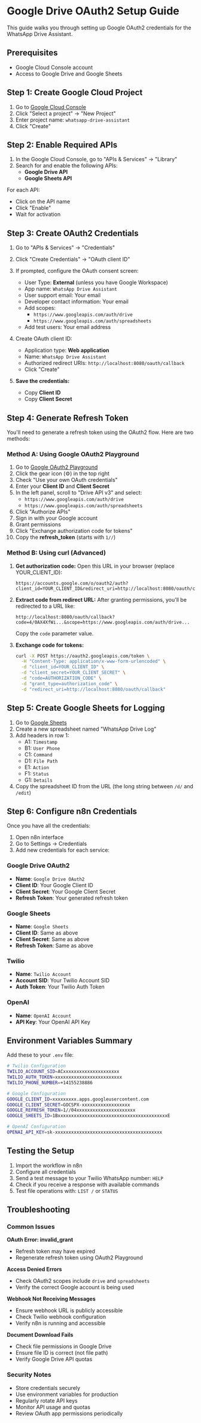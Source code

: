 # Google Drive OAuth2 Setup Guide

This guide walks you through setting up Google OAuth2 credentials for the WhatsApp Drive Assistant.

## Prerequisites

- Google Cloud Console account
- Access to Google Drive and Google Sheets

## Step 1: Create Google Cloud Project

1. Go to [Google Cloud Console](https://console.cloud.google.com/)
2. Click "Select a project" → "New Project"
3. Enter project name: `whatsapp-drive-assistant`
4. Click "Create"

## Step 2: Enable Required APIs

1. In the Google Cloud Console, go to "APIs & Services" → "Library"
2. Search for and enable the following APIs:
   - **Google Drive API**
   - **Google Sheets API**

For each API:
- Click on the API name
- Click "Enable"
- Wait for activation

## Step 3: Create OAuth2 Credentials

1. Go to "APIs & Services" → "Credentials"
2. Click "Create Credentials" → "OAuth client ID"
3. If prompted, configure the OAuth consent screen:
   - User Type: **External** (unless you have Google Workspace)
   - App name: `WhatsApp Drive Assistant`
   - User support email: Your email
   - Developer contact information: Your email
   - Add scopes:
     - `https://www.googleapis.com/auth/drive`
     - `https://www.googleapis.com/auth/spreadsheets`
   - Add test users: Your email address

4. Create OAuth client ID:
   - Application type: **Web application**
   - Name: `WhatsApp Drive Assistant`
   - Authorized redirect URIs: `http://localhost:8080/oauth/callback`
   - Click "Create"

5. **Save the credentials:**
   - Copy **Client ID**
   - Copy **Client Secret**

## Step 4: Generate Refresh Token

You'll need to generate a refresh token using the OAuth2 flow. Here are two methods:

### Method A: Using Google OAuth2 Playground

1. Go to [Google OAuth2 Playground](https://developers.google.com/oauthplayground/)
2. Click the gear icon (⚙️) in the top right
3. Check "Use your own OAuth credentials"
4. Enter your **Client ID** and **Client Secret**
5. In the left panel, scroll to "Drive API v3" and select:
   - `https://www.googleapis.com/auth/drive`
   - `https://www.googleapis.com/auth/spreadsheets`
6. Click "Authorize APIs"
7. Sign in with your Google account
8. Grant permissions
9. Click "Exchange authorization code for tokens"
10. Copy the **refresh_token** (starts with `1//`)

### Method B: Using curl (Advanced)

1. **Get authorization code:**
   Open this URL in your browser (replace YOUR_CLIENT_ID):
   ```
   https://accounts.google.com/o/oauth2/auth?client_id=YOUR_CLIENT_ID&redirect_uri=http://localhost:8080/oauth/callback&scope=https://www.googleapis.com/auth/drive%20https://www.googleapis.com/auth/spreadsheets&response_type=code&access_type=offline&prompt=consent
   ```

2. **Extract code from redirect URL:**
   After granting permissions, you'll be redirected to a URL like:
   ```
   http://localhost:8080/oauth/callback?code=4/0AX4XfWi...&scope=https://www.googleapis.com/auth/drive...
   ```
   Copy the `code` parameter value.

3. **Exchange code for tokens:**
   ```bash
   curl -X POST https://oauth2.googleapis.com/token \
     -H "Content-Type: application/x-www-form-urlencoded" \
     -d "client_id=YOUR_CLIENT_ID" \
     -d "client_secret=YOUR_CLIENT_SECRET" \
     -d "code=AUTHORIZATION_CODE" \
     -d "grant_type=authorization_code" \
     -d "redirect_uri=http://localhost:8080/oauth/callback"
   ```

## Step 5: Create Google Sheets for Logging

1. Go to [Google Sheets](https://sheets.google.com/)
2. Create a new spreadsheet named "WhatsApp Drive Log"
3. Add headers in row 1:
   - A1: `Timestamp`
   - B1: `User Phone`
   - C1: `Command`
   - D1: `File Path`
   - E1: `Action`
   - F1: `Status`
   - G1: `Details`
4. Copy the spreadsheet ID from the URL (the long string between `/d/` and `/edit`)

## Step 6: Configure n8n Credentials

Once you have all the credentials:

1. Open n8n interface
2. Go to Settings → Credentials
3. Add new credentials for each service:

### Google Drive OAuth2
- **Name**: `Google Drive OAuth2`
- **Client ID**: Your Google Client ID
- **Client Secret**: Your Google Client Secret
- **Refresh Token**: Your generated refresh token

### Google Sheets
- **Name**: `Google Sheets`
- **Client ID**: Same as above
- **Client Secret**: Same as above
- **Refresh Token**: Same as above

### Twilio
- **Name**: `Twilio Account`
- **Account SID**: Your Twilio Account SID
- **Auth Token**: Your Twilio Auth Token

### OpenAI
- **Name**: `OpenAI Account`
- **API Key**: Your OpenAI API Key

## Environment Variables Summary

Add these to your `.env` file:

```bash
# Twilio Configuration
TWILIO_ACCOUNT_SID=ACxxxxxxxxxxxxxxxxxxxxx
TWILIO_AUTH_TOKEN=xxxxxxxxxxxxxxxxxxxxxxxxx
TWILIO_PHONE_NUMBER=+14155238886

# Google Configuration
GOOGLE_CLIENT_ID=xxxxxxxxx.apps.googleusercontent.com
GOOGLE_CLIENT_SECRET=GOCSPX-xxxxxxxxxxxxxxxxxx
GOOGLE_REFRESH_TOKEN=1//04xxxxxxxxxxxxxxxxxxxxxx
GOOGLE_SHEETS_ID=1BxxxxxxxxxxxxxxxxxxxxxxxxxxxxxxxxxxxxxxxxxE

# OpenAI Configuration
OPENAI_API_KEY=sk-xxxxxxxxxxxxxxxxxxxxxxxxxxxxxxxxxxxxxxxx
```

## Testing the Setup

1. Import the workflow in n8n
2. Configure all credentials
3. Send a test message to your Twilio WhatsApp number: `HELP`
4. Check if you receive a response with available commands
5. Test file operations with: `LIST /` or `STATUS`

## Troubleshooting

### Common Issues

**OAuth Error: invalid_grant**
- Refresh token may have expired
- Regenerate refresh token using OAuth2 Playground

**Access Denied Errors**
- Check OAuth2 scopes include `drive` and `spreadsheets`
- Verify the correct Google account is being used

**Webhook Not Receiving Messages**
- Ensure webhook URL is publicly accessible
- Check Twilio webhook configuration
- Verify n8n is running and accessible

**Document Download Fails**
- Check file permissions in Google Drive
- Ensure file ID is correct (not file path)
- Verify Google Drive API quotas

### Security Notes

- Store credentials securely
- Use environment variables for production
- Regularly rotate API keys
- Monitor API usage and quotas
- Review OAuth app permissions periodically
   